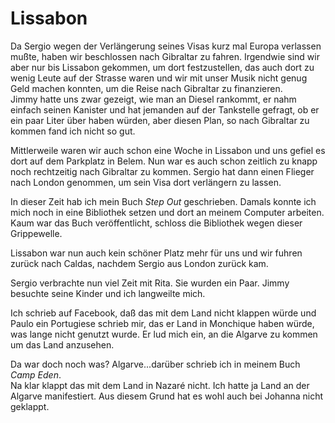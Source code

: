 # Lissabon

Da Sergio wegen der Verlängerung seines Visas kurz mal Europa verlassen mußte, haben wir beschlossen nach Gibraltar zu fahren. Irgendwie sind wir aber nur bis Lissabon gekommen, um dort festzustellen, das auch dort zu wenig Leute auf der Strasse waren und wir mit unser Musik nicht genug Geld machen konnten, um die Reise nach Gibraltar zu finanzieren.  
Jimmy hatte uns zwar gezeigt, wie man an Diesel rankommt, er nahm einfach seinen Kanister und hat jemanden auf der Tankstelle gefragt, ob er ein paar Liter über haben würden, aber diesen Plan, so nach Gibraltar zu kommen fand ich nicht so gut.  

Mittlerweile waren wir auch schon eine Woche in Lissabon und uns gefiel es dort auf dem Parkplatz in Belem. Nun war es auch schon zeitlich zu knapp noch rechtzeitig nach Gibraltar zu kommen. Sergio hat dann einen Flieger nach London genommen, um sein Visa dort verlängern zu lassen.  

In dieser Zeit hab ich mein Buch *Step Out* geschrieben. Damals konnte ich mich noch in eine Bibliothek setzen und dort an meinem Computer arbeiten. Kaum war das Buch veröffentlicht, schloss die Bibliothek wegen dieser Grippewelle.  

Lissabon war nun auch kein schöner Platz mehr für uns und wir fuhren zurück nach Caldas, nachdem Sergio aus London zurück kam.  

Sergio verbrachte nun viel Zeit mit Rita. Sie wurden ein Paar. Jimmy besuchte seine Kinder und ich langweilte mich. 

Ich schrieb auf Facebook, daß das mit dem Land nicht klappen würde und Paulo ein Portugiese schrieb mir, das er Land in Monchique haben würde, was lange nicht genutzt wurde. Er lud mich ein, an die Algarve zu kommen um das Land anzusehen.  

Da war doch noch was? Algarve...darüber schrieb ich in meinem Buch *Camp Eden*.  
Na klar klappt das mit dem Land in Nazaré nicht. Ich hatte ja Land an der Algarve manifestiert. Aus diesem Grund hat es wohl auch bei Johanna nicht geklappt.  


